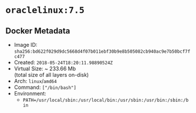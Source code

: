 # `oraclelinux:7.5`

## Docker Metadata

- Image ID: `sha256:bd622f029d9dc5668d4f07b011ebf30b9e8b505082cb940ac9e7b50bcf7fc477`
- Created: `2018-05-24T18:20:11.98890524Z`
- Virtual Size: ~ 233.66 Mb  
  (total size of all layers on-disk)
- Arch: `linux`/`amd64`
- Command: `["/bin/bash"]`
- Environment:
  - `PATH=/usr/local/sbin:/usr/local/bin:/usr/sbin:/usr/bin:/sbin:/bin`
